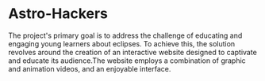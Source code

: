 # Astro-Hackers
The project's primary goal is to address the challenge of educating and engaging young learners about eclipses. To achieve this, the solution revolves around the creation of an interactive website designed to captivate and educate its audience.The website employs a combination of graphic and animation videos, and an enjoyable interface.
